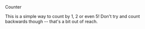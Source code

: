 Counter

This is a simple way to count by 1, 2 or even 5! Don't try and count backwards though -- that's a bit out of reach.
